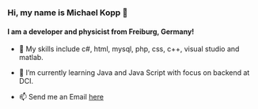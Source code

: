 ### Hi, my name is **Michael Kopp** 👋


#### I am a developer and physicist from **Freiburg, Germany**!


- 🔭 My skills include c#, html, mysql, php, css, c++, visual studio and matlab.
- 🌱 I’m currently learning Java and Java Script with focus on backend at DCI.

- 📫 Send me an Email [here](MichaelJG.Kopp@gmail.com)